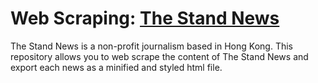 # Web Scraping: [The Stand News](https://www.thestandnews.com/)
The Stand News is a non-profit journalism based in Hong Kong. This repository allows you to web scrape the content of The Stand News and export each news as a minified and styled html file.